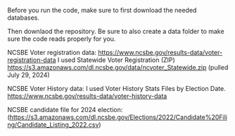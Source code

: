 Before you run the code, make sure to first download the needed databases.

 Then downlaod the repository. Be sure to also create a data folder to make sure the code reads properly for you. 

NCSBE Voter registration data: https://www.ncsbe.gov/results-data/voter-registration-data 
I used Statewide Voter Registration (ZIP) https://s3.amazonaws.com/dl.ncsbe.gov/data/ncvoter_Statewide.zip (pulled July 29, 2024) 

NCSBE Voter History data: 
I used Voter History Stats Files by Election Date. 
https://www.ncsbe.gov/results-data/voter-history-data  

 NCSBE candidate file for 2024 election: (https://s3.amazonaws.com/dl.ncsbe.gov/Elections/2022/Candidate%20Filing/Candidate_Listing_2022.csv)  
